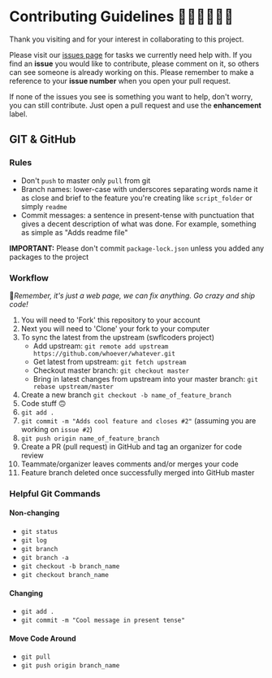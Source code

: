 # Contributing Guidelines 👩🏻‍💻👨🏻‍💻

Thank you visiting and for your interest in collaborating to this project.

Please visit our [issues page](https://github.com/swfl-coders/website/issues) for tasks we currently need help with. If you find an **issue** you would like to contribute, please comment on it, so others can see someone is already working on this. Please remember to make a reference to your **issue number** when you open your pull request.

If none of the issues you see is something you want to help, don't worry, you can still contribute. Just open a pull request and use the **enhancement** label.

## GIT & GitHub

### Rules

- Don't `push` to master only `pull` from git
- Branch names: lower-case with underscores separating words name it as close and brief to the feature you're creating like `script_folder` or simply `readme`
- Commit messages: a sentence in present-tense with punctuation that gives a decent description of what was done. For example, something as simple as "Adds readme file"

**IMPORTANT:** Please don't commit `package-lock.json` unless you added any packages to the project

### Workflow

🚀*Remember, it's just a web page, we can fix anything. Go crazy and ship code!*

1. You will need to 'Fork' this repository to your account
2. Next you will need to 'Clone' your fork to your computer
2. To sync the latest from the upstream (swflcoders project)
    * Add upstream: `git remote add upstream https://github.com/whoever/whatever.git`
    * Get latest from upstream: `git fetch upstream`
    * Checkout master branch: `git checkout master`
    * Bring in latest changes from upstream into your master branch: `git rebase upstream/master`
3. Create a new branch `git checkout -b name_of_feature_branch`
4. Code stuff 🙃
5. `git add .`
6. `git commit -m "Adds cool feature and closes #2"` (assuming you are working on `issue #2`)
7. `git push origin name_of_feature_branch`
8. Create a PR (pull request) in GitHub and tag an organizer for code review
9. Teammate/organizer leaves comments and/or merges your code
10. Feature branch deleted once successfully merged into GitHub master

### Helpful Git Commands

#### Non-changing

- `git status`
- `git log`
- `git branch`
- `git branch -a`
- `git checkout -b branch_name`
- `git checkout branch_name`

#### Changing

- `git add .`
- `git commit -m "Cool message in present tense"`

#### Move Code Around

- `git pull`
- `git push origin branch_name`
